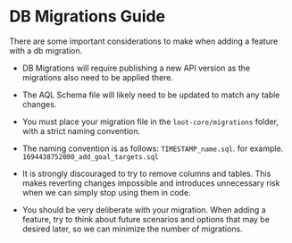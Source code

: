 # DB Migrations Guide

There are some important considerations to make when adding a feature with a db migration.

* DB Migrations will require publishing a new API version as the migrations also need to be applied there.

* The AQL Schema file will likely need to be updated to match any table changes.

* You must place your migration file in the `loot-core/migrations` folder, with a strict naming convention.

* The naming convention is as follows: `TIMESTAMP_name.sql`. for example. `1694438752000_add_goal_targets.sql`

* It is strongly discouraged to try to remove columns and tables. This makes reverting changes impossible and introduces unnecessary risk when we can simply stop using them in code.

* You should be very deliberate with your migration. When adding a feature, try to think about future scenarios and options that may be desired later, so we can minimize the number of migrations.
